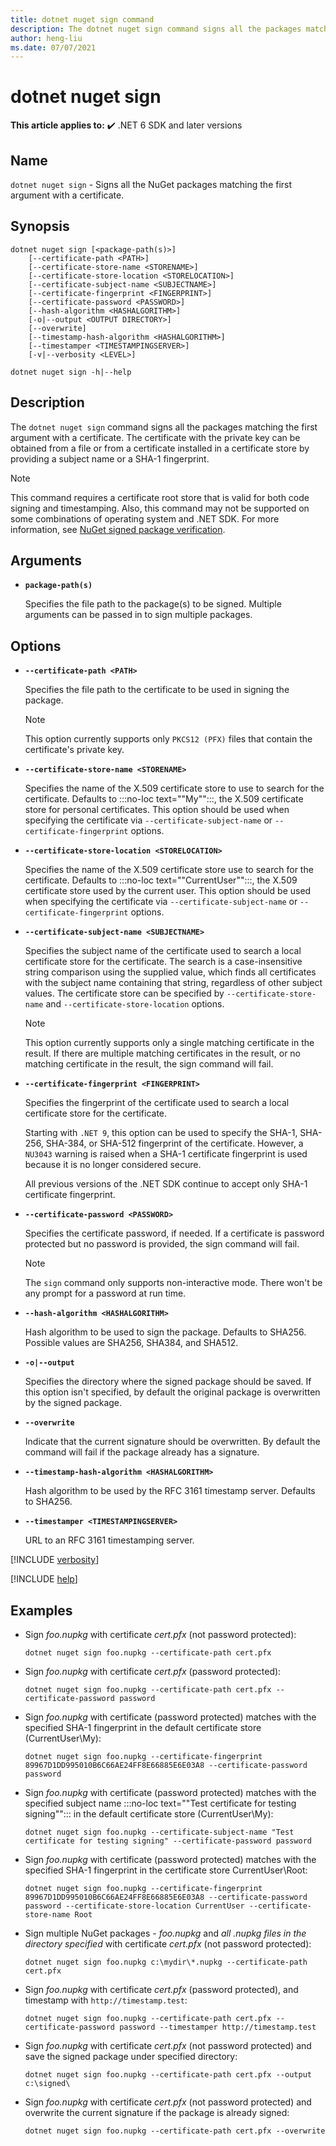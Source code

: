 ```yaml
---
title: dotnet nuget sign command
description: The dotnet nuget sign command signs all the packages matching the first argument with a certificate.
author: heng-liu
ms.date: 07/07/2021
---
```

# dotnet nuget sign

**This article applies to:** ✔️ .NET 6 SDK and later versions

## Name

`dotnet nuget sign` - Signs all the NuGet packages matching the first argument with a certificate.

## Synopsis

```dotnetcli
dotnet nuget sign [<package-path(s)>]
    [--certificate-path <PATH>]
    [--certificate-store-name <STORENAME>]
    [--certificate-store-location <STORELOCATION>]
    [--certificate-subject-name <SUBJECTNAME>]
    [--certificate-fingerprint <FINGERPRINT>]
    [--certificate-password <PASSWORD>]
    [--hash-algorithm <HASHALGORITHM>]
    [-o|--output <OUTPUT DIRECTORY>]
    [--overwrite]
    [--timestamp-hash-algorithm <HASHALGORITHM>]
    [--timestamper <TIMESTAMPINGSERVER>]
    [-v|--verbosity <LEVEL>]

dotnet nuget sign -h|--help
```

## Description

The `dotnet nuget sign` command signs all the packages matching the first argument with a certificate. The certificate with the private key can be obtained from a file or from a certificate installed in a certificate store by providing a subject name or a SHA-1 fingerprint.

  > [!NOTE]
  > This command requires a certificate root store that is valid for both code signing and timestamping. Also, this command may not be supported on some combinations of operating system and .NET SDK. For more information, see [NuGet signed package verification](nuget-signed-package-verification.md).

## Arguments

- **`package-path(s)`**

  Specifies the file path to the package(s) to be signed. Multiple arguments can be passed in to sign multiple packages.

## Options

- **`--certificate-path <PATH>`**

  Specifies the file path to the certificate to be used in signing the package.

  > [!NOTE]
  > This option currently supports only `PKCS12 (PFX)` files that contain the certificate's private key.

- **`--certificate-store-name <STORENAME>`**

  Specifies the name of the X.509 certificate store to use to search for the certificate. Defaults to :::no-loc text="\"My\"":::, the X.509 certificate store for personal certificates. This option should be used when specifying the certificate via `--certificate-subject-name` or `--certificate-fingerprint` options.

- **`--certificate-store-location <STORELOCATION>`**

  Specifies the name of the X.509 certificate store use to search for the certificate. Defaults to :::no-loc text="\"CurrentUser\"":::, the X.509 certificate store used by the current user. This option should be used when specifying the certificate via `--certificate-subject-name` or `--certificate-fingerprint` options.

- **`--certificate-subject-name <SUBJECTNAME>`**

  Specifies the subject name of the certificate used to search a local certificate store for the certificate. The search is a case-insensitive string comparison using the supplied value, which finds all certificates with the subject name containing that string, regardless of other subject values. The certificate store can be specified by `--certificate-store-name` and `--certificate-store-location` options.

  > [!NOTE]
  > This option currently supports only a single matching certificate in the result. If there are multiple matching certificates in the result, or no matching certificate in the result, the sign command will fail.

- **`--certificate-fingerprint <FINGERPRINT>`**

  Specifies the fingerprint of the certificate used to search a local certificate store for the certificate.

  Starting with `.NET 9`, this option can be used to specify the SHA-1, SHA-256, SHA-384, or SHA-512 fingerprint of the certificate.
  However, a `NU3043` warning is raised when a SHA-1 certificate fingerprint is used because it is no longer considered secure.

  All previous versions of the .NET SDK continue to accept only SHA-1 certificate fingerprint.

- **`--certificate-password <PASSWORD>`**

   Specifies the certificate password, if needed. If a certificate is password protected but no password is provided, the sign command will fail.

  > [!NOTE]
  > The `sign` command only supports non-interactive mode. There won't be any prompt for a password at run time.

- **`--hash-algorithm <HASHALGORITHM>`**

   Hash algorithm to be used to sign the package. Defaults to SHA256. Possible values are SHA256, SHA384, and SHA512.

- **`-o|--output`**

  Specifies the directory where the signed package should be saved. If this option isn't specified, by default the original package is overwritten by the signed package.

- **`--overwrite`**

   Indicate that the current signature should be overwritten. By default the command will fail if the package already has a signature.

- **`--timestamp-hash-algorithm <HASHALGORITHM>`**

   Hash algorithm to be used by the RFC 3161 timestamp server. Defaults to SHA256.

- **`--timestamper <TIMESTAMPINGSERVER>`**

   URL to an RFC 3161 timestamping server.

[!INCLUDE [verbosity](../../../includes/cli-verbosity-minimal.md)]

[!INCLUDE [help](../../../includes/cli-help.md)]

## Examples

- Sign *foo.nupkg* with certificate *cert.pfx* (not password protected):

  ```dotnetcli
  dotnet nuget sign foo.nupkg --certificate-path cert.pfx
  ```

- Sign *foo.nupkg* with certificate *cert.pfx* (password protected):

  ```dotnetcli
  dotnet nuget sign foo.nupkg --certificate-path cert.pfx --certificate-password password
  ```

- Sign *foo.nupkg* with certificate (password protected) matches with the specified SHA-1 fingerprint in the default certificate store (CurrentUser\My):

  ```dotnetcli
  dotnet nuget sign foo.nupkg --certificate-fingerprint 89967D1DD995010B6C66AE24FF8E66885E6E03A8 --certificate-password password
  ```

- Sign *foo.nupkg* with certificate (password protected) matches with the specified subject name :::no-loc text="\"Test certificate for testing signing\""::: in the default certificate store (CurrentUser\My):

  ```dotnetcli
  dotnet nuget sign foo.nupkg --certificate-subject-name "Test certificate for testing signing" --certificate-password password
  ```

- Sign *foo.nupkg* with certificate (password protected) matches with the specified SHA-1 fingerprint in the certificate store CurrentUser\Root:

  ```dotnetcli
  dotnet nuget sign foo.nupkg --certificate-fingerprint 89967D1DD995010B6C66AE24FF8E66885E6E03A8 --certificate-password password --certificate-store-location CurrentUser --certificate-store-name Root
  ```

- Sign multiple NuGet packages - *foo.nupkg* and *all .nupkg files in the directory specified* with certificate *cert.pfx* (not password protected):

  ```dotnetcli
  dotnet nuget sign foo.nupkg c:\mydir\*.nupkg --certificate-path cert.pfx
  ```

- Sign *foo.nupkg* with certificate *cert.pfx* (password protected), and timestamp with `http://timestamp.test`:

  ```dotnetcli
  dotnet nuget sign foo.nupkg --certificate-path cert.pfx --certificate-password password --timestamper http://timestamp.test
  ```

- Sign *foo.nupkg* with certificate *cert.pfx* (not password protected) and save the signed package under specified directory:

  ```dotnetcli
  dotnet nuget sign foo.nupkg --certificate-path cert.pfx --output c:\signed\
  ```

- Sign *foo.nupkg* with certificate *cert.pfx* (not password protected) and overwrite the current signature if the package is already signed:

  ```dotnetcli
  dotnet nuget sign foo.nupkg --certificate-path cert.pfx --overwrite
  ```
